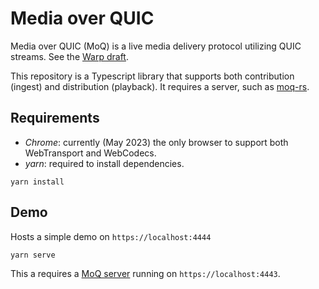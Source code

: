 # Media over QUIC

Media over QUIC (MoQ) is a live media delivery protocol utilizing QUIC streams.
See the [Warp draft](https://datatracker.ietf.org/doc/draft-lcurley-warp/).

This repository is a Typescript library that supports both contribution (ingest) and distribution (playback).
It requires a server, such as [moq-rs](https://github.com/kixelated/moq-rs).

## Requirements

-   _Chrome_: currently (May 2023) the only browser to support both WebTransport and WebCodecs.
-   _yarn_: required to install dependencies.

```
yarn install
```

## Demo

Hosts a simple demo on `https://localhost:4444`

```
yarn serve
```

This a requires a [MoQ server](https://github.com/kixelated/moq-rs) running on `https://localhost:4443`.
